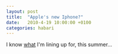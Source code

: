 ```yaml
---
layout: post
title:  "Apple's new Iphone?"
date:   2010-4-19 10:00:00 +0100
categories: habari
---
```

<p>I know <a href="http://gizmodo.com/5520164/this-is-apples-next-iphone">what</a> I'm lining up for, this summer...</p>
<object width="432" height="270"><param name="movie" value="http://www.youtube.com/v/nxbHCR-W8zc&color1=0xb1b1b1&color2=0xcfcfcf&hl=en_US&feature=player_embedded&fs=1"></param><param name="allowFullScreen" value="true"></param><param name="allowScriptAccess" value="always"></param><embed src="http://www.youtube.com/v/nxbHCR-W8zc&color1=0xb1b1b1&color2=0xcfcfcf&hl=en_US&feature=player_embedded&fs=1" type="application/x-shockwave-flash" allowfullscreen="true" allowScriptAccess="always" width="432" height="270"></embed></object>